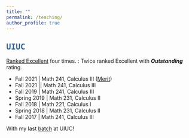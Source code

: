 ```yaml
---
title: ""
permalink: /teaching/
author_profile: true
---
```

<script type="text/javascript"
  src="https://www.maths.nottingham.ac.uk/plp/pmadw/LaTeXMathML.js">
 </script>

## <kbd id="TeachUIUC"><a href="#TeachUIUC" style="text-decoration: none; color: #326496">UIUC</a></kbd> 

<a href="https://citl.illinois.edu/citl-101/measurement-evaluation/teaching-evaluation/teaching-evaluations-(ices)/teachers-ranked-as-excellent" target="_blank"> Ranked Excellent</a> four times.
  : Twice ranked Excellent with <b>_Outstanding_</b> rating.

* Fall 2021   \| Math 241, Calculus III (<a href="https://merit.illinois.edu/about-merit/" target="_blank">Merit</a>)
* Fall 2021   \|\| Math 241, Calculus III
* Fall 2019   \| Math 241, Calculus III
* Spring 2019 \| Math 231, Calculus II
* Fall 2018   \| Math 221, Calculus I 
* Spring 2018 \| Math 231, Calculus II 
* Fall 2017   \| Math 241, Calculus III 

<!--  
<pre>
+ Fall 2021   | Math 241, Calculus III (<a href="https://merit.illinois.edu/about-merit/" target="_blank">Merit</a>)
+ Fall 2021   | Math 241, Calculus III
+ Fall 2019   | Math 241, Calculus III
+ Spring 2019 | Math 231, Calculus II
+ Fall 2018   | Math 221, Calculus I 
+ Spring 2018 | Math 231, Calculus II 
+ Fall 2017   | Math 241, Calculus III 
</pre>
-->

With my last <a href="http://neerbhardwaj.github.io/images/Merit.jpg" target="_blank">batch</a> at UIUC! 

  

  





  


  
